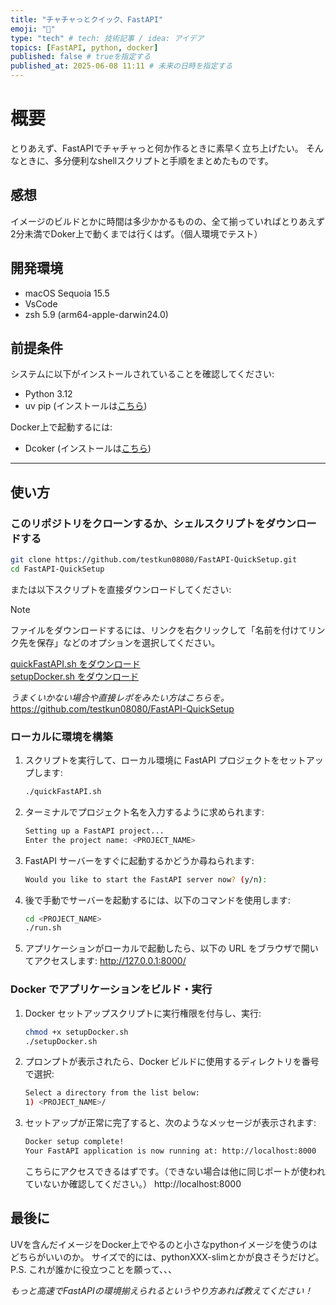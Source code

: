```yaml
---
title: "チャチャっとクイック、FastAPI"
emoji: "🐍"
type: "tech" # tech: 技術記事 / idea: アイデア
topics: [FastAPI, python, docker]
published: false # trueを指定する
published_at: 2025-06-08 11:11 # 未来の日時を指定する
---
```



# 概要
とりあえず、FastAPIでチャチャっと何か作るときに素早く立ち上げたい。
そんなときに、多分便利なshellスクリプトと手順をまとめたものです。


## 感想
イメージのビルドとかに時間は多少かかるものの、全て揃っていればとりあえず2分未満でDoker上で動くまでは行くはず。（個人環境でテスト）


## 開発環境
- macOS Sequoia 15.5
- VsCode
- zsh 5.9 (arm64-apple-darwin24.0)


## 前提条件

システムに以下がインストールされていることを確認してください:

- Python 3.12
- uv pip (インストールは[こちら](https://docs.astral.sh/uv/getting-started/installation/))
  
Docker上で起動するには:
- Dcoker (インストールは[こちら](https://github.com/docker/docker-install))
  
---

## 使い方

### このリポジトリをクローンするか、シェルスクリプトをダウンロードする

```bash
git clone https://github.com/testkun08080/FastAPI-QuickSetup.git
cd FastAPI-QuickSetup
```

または以下スクリプトを直接ダウンロードしてください:

> [!NOTE]
> ファイルをダウンロードするには、リンクを右クリックして「名前を付けてリンク先を保存」などのオプションを選択してください。

[quickFastAPI.sh をダウンロード](https://raw.githubusercontent.com/testkun08080/FastAPI-QuickSetup/main/quickFastAPI.sh)  
[setupDocker.sh をダウンロード](https://raw.githubusercontent.com/testkun08080/FastAPI-QuickSetup/main/setupDocker.sh) 


*うまくいかない場合や直接レポをみたい方はこちらを。*
https://github.com/testkun08080/FastAPI-QuickSetup


### ローカルに環境を構築
1. スクリプトを実行して、ローカル環境に FastAPI プロジェクトをセットアップします:
    ```bash
    ./quickFastAPI.sh
    ```
2. ターミナルでプロジェクト名を入力するように求められます:
    ```bash
    Setting up a FastAPI project...
    Enter the project name: <PROJECT_NAME>
    ```
3. FastAPI サーバーをすぐに起動するかどうか尋ねられます:
    ```bash
    Would you like to start the FastAPI server now? (y/n): 
    ```
4. 後で手動でサーバーを起動するには、以下のコマンドを使用します:
    ```bash
    cd <PROJECT_NAME>
    ./run.sh
    ```
5. アプリケーションがローカルで起動したら、以下の URL をブラウザで開いてアクセスします:
   http://127.0.0.1:8000/


### Docker でアプリケーションをビルド・実行
1. Docker セットアップスクリプトに実行権限を付与し、実行:
    ```bash
    chmod +x setupDocker.sh
    ./setupDocker.sh
    ```
2. プロンプトが表示されたら、Docker ビルドに使用するディレクトリを番号で選択:
    ```bash
    Select a directory from the list below:
    1) <PROJECT_NAME>/
    ```
3. セットアップが正常に完了すると、次のようなメッセージが表示されます:
    ```bash
    Docker setup complete!
    Your FastAPI application is now running at: http://localhost:8000
    ```
    こちらにアクセスできるはずです。（できない場合は他に同じポートが使われていないか確認してください。）
    http://localhost:8000


## 最後に
UVを含んだイメージをDocker上でやるのと小さなpythonイメージを使うのはどちらがいいのか。
サイズで的には、pythonXXX-slimとかが良さそうだけど。
P.S. これが誰かに役立つことを願って、、、

*もっと高速でFastAPIの環境揃えられるというやり方あれば教えてください！*